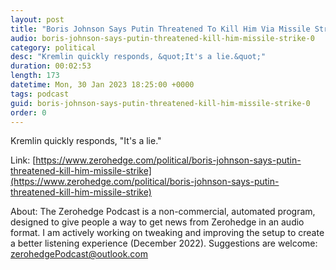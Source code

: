 ```yaml
---
layout: post
title: "Boris Johnson Says Putin Threatened To Kill Him Via Missile Strike"
audio: boris-johnson-says-putin-threatened-kill-him-missile-strike-0
category: political
desc: "Kremlin quickly responds, &quot;It's a lie.&quot;"
duration: 00:02:53
length: 173
datetime: Mon, 30 Jan 2023 18:25:00 +0000
tags: podcast
guid: boris-johnson-says-putin-threatened-kill-him-missile-strike-0
order: 0
---
```

Kremlin quickly responds, &quot;It's a lie.&quot;

Link: [https://www.zerohedge.com/political/boris-johnson-says-putin-threatened-kill-him-missile-strike](https://www.zerohedge.com/political/boris-johnson-says-putin-threatened-kill-him-missile-strike)

About: The Zerohedge Podcast is a non-commercial, automated program, designed to give people a way to get news from Zerohedge in an audio format.  I am actively working on tweaking and improving the setup to create a better listening experience (December 2022).  Suggestions are welcome: [zerohedgePodcast@outlook.com](mailto:zerohedgePodcast@outlook.com)